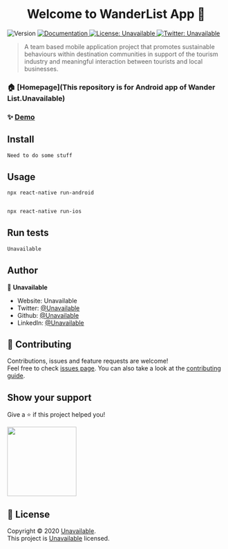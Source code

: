 <h1 align="center">Welcome to WanderList App 👋</h1>
<p>
  <img alt="Version" src="https://img.shields.io/badge/version-MVP 1.0-blue.svg?cacheSeconds=2592000" />
  <a href="Unavailable" target="_blank">
    <img alt="Documentation" src="https://img.shields.io/badge/documentation-yes-brightgreen.svg" />
  </a>
  <a href="Unavailable" target="_blank">
    <img alt="License: Unavailable" src="https://img.shields.io/badge/License-Unavailable-yellow.svg" />
  </a>
  <a href="https://twitter.com/Unavailable" target="_blank">
    <img alt="Twitter: Unavailable" src="https://img.shields.io/twitter/follow/Unavailable.svg?style=social" />
  </a>
</p>

> A team based mobile application project that promotes sustainable behaviours within destination communities in support of the tourism industry and meaningful interaction between tourists and local businesses.

### 🏠 [Homepage](This repository is for Android app of Wander List.Unavailable)

### ✨ [Demo](Unavailable)

## Install

```sh
Need to do some stuff
```

## Usage

```sh
npx react-native run-android


npx react-native run-ios


```

## Run tests

```sh
Unavailable
```

## Author

👤 **Unavailable**

* Website: Unavailable
* Twitter: [@Unavailable](https://twitter.com/Unavailable)
* Github: [@Unavailable](https://github.com/Unavailable)
* LinkedIn: [@Unavailable](https://linkedin.com/in/Unavailable)

## 🤝 Contributing

Contributions, issues and feature requests are welcome!<br />Feel free to check [issues page](Unavailable). You can also take a look at the [contributing guide](Unavailable).

## Show your support

Give a ⭐️ if this project helped you!

<a href="https://www.patreon.com/Unavailable">
  <img src="https://c5.patreon.com/external/logo/become_a_patron_button@2x.png" width="160">
</a>

## 📝 License

Copyright © 2020 [Unavailable](https://github.com/Unavailable).<br />
This project is [Unavailable](Unavailable) licensed.

